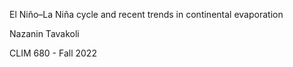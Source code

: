 El Niño–La Niña cycle and recent trends in continental evaporation

Nazanin Tavakoli

CLIM 680 - Fall 2022


